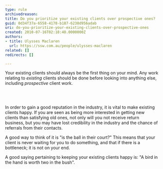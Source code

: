 ```yaml
---
type: rule
archivedreason: 
title: Do you prioritize your existing clients over prospective ones?
guid: 0d34f37a-6558-4178-b187-6230d956adab
uri: do-you-prioritize-your-existing-clients-over-prospective-ones
created: 2010-07-16T02:18:40.0000000Z
authors:
- title: Ulysses Maclaren
  url: https://ssw.com.au/people/ulysses-maclaren
related: []
redirects: []

---
```



Your existing clients should always be the first thing on your mind. Any work relating to <i>existing</i> clients should be done before looking into anything else, including <i>prospective</i> client work. 

<br><excerpt class='endintro'></excerpt><br>

  <p>In order to gain a good reputation in the industry, it is vital to make existing clients happy. If you are seen as being more interested in getting new clients than satisfying old ones, not only will you not receive return business, but you may have lost credibility in the industry and the chance of referrals from their contacts. </p>
<p>A good way to think of it is &quot;is the ball in their court?&quot; This means that your client is never waiting for you to do something, and that if there is a bottleneck; it is not on your end. </p>
<p>A good saying pertaining to keeping your existing clients happy is&#58; &quot;A bird in the hand is worth two in the bush&quot;. </p>



